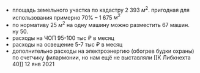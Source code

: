 - площадь земельного участка по кадастру 2 393 $м^2$. пригодная для использования примерно 70% – 1 675 $м^2$
- по нормативу 25 $м^2$ на одну машину можно разместить 67 машин. ну 50.
- расходы на ЧОП 95-100 тыс ₽ в месяц
- расходы на освещение 5-7 тыс ₽ в месяц
- дополнительно расходы на электроэнергию (обогрев будки охраны) по счетчику филармонии, но нам ещё не выставляли
[[К Либкнехта 40]]
12 янв 2021